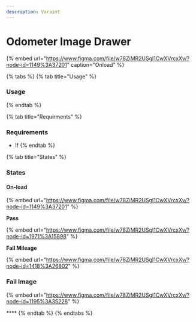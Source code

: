 ```yaml
---
description: Varaint
---
```


# Odometer Image Drawer

{% embed url="https://www.figma.com/file/w78ZiMR2USgl1CwXVrcxXv/?node-id=1149%3A37201" caption="Onload" %}

{% tabs %}
{% tab title="Usage" %}
### Usage
{% endtab %}

{% tab title="Requirments" %}
### Requirements

* If 
{% endtab %}

{% tab title="States" %}
### States

#### On-load

{% embed url="https://www.figma.com/file/w78ZiMR2USgl1CwXVrcxXv/?node-id=1149%3A37201" %}

**Pass**

{% embed url="https://www.figma.com/file/w78ZiMR2USgl1CwXVrcxXv/?node-id=1971%3A15898" %}

**Fail Mileage**

{% embed url="https://www.figma.com/file/w78ZiMR2USgl1CwXVrcxXv/?node-id=1418%3A26802" %}

### **Fail Image**

{% embed url="https://www.figma.com/file/w78ZiMR2USgl1CwXVrcxXv/?node-id=1195%3A35228" %}

\*\*\*\*
{% endtab %}
{% endtabs %}



